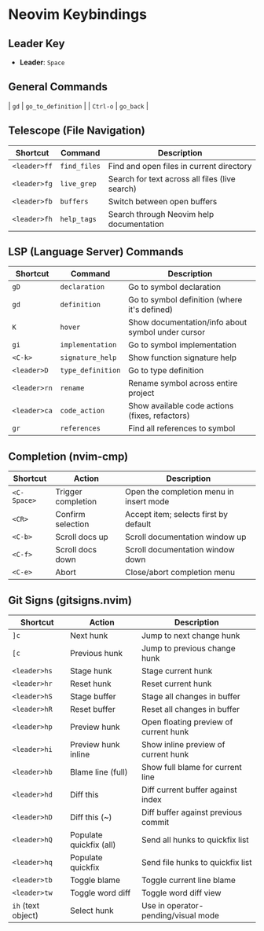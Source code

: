 # Neovim Keybindings

## Leader Key
- **Leader**: `Space`

## General Commands
| `gd` | `go_to_definition` |
| `Ctrl-o` | `go_back` |

## Telescope (File Navigation)
| Shortcut | Command | Description |
|----------|---------|-------------|
| `<leader>ff` | `find_files` | Find and open files in current directory |
| `<leader>fg` | `live_grep` | Search for text across all files (live search) |
| `<leader>fb` | `buffers` | Switch between open buffers |
| `<leader>fh` | `help_tags` | Search through Neovim help documentation |

## LSP (Language Server) Commands
| Shortcut | Command | Description |
|----------|---------|-------------|
| `gD` | `declaration` | Go to symbol declaration |
| `gd` | `definition` | Go to symbol definition (where it's defined) |
| `K` | `hover` | Show documentation/info about symbol under cursor |
| `gi` | `implementation` | Go to symbol implementation |
| `<C-k>` | `signature_help` | Show function signature help |
| `<leader>D` | `type_definition` | Go to type definition |
| `<leader>rn` | `rename` | Rename symbol across entire project |
| `<leader>ca` | `code_action` | Show available code actions (fixes, refactors) |
| `gr` | `references` | Find all references to symbol |

## Completion (nvim-cmp)
| Shortcut | Action | Description |
|----------|--------|-------------|
| `<C-Space>` | Trigger completion | Open the completion menu in insert mode |
| `<CR>` | Confirm selection | Accept item; selects first by default |
| `<C-b>` | Scroll docs up | Scroll documentation window up |
| `<C-f>` | Scroll docs down | Scroll documentation window down |
| `<C-e>` | Abort | Close/abort completion menu |

## Git Signs (gitsigns.nvim)
| Shortcut | Action | Description |
|----------|--------|-------------|
| `]c` | Next hunk | Jump to next change hunk |
| `[c` | Previous hunk | Jump to previous change hunk |
| `<leader>hs` | Stage hunk | Stage current hunk |
| `<leader>hr` | Reset hunk | Reset current hunk |
| `<leader>hS` | Stage buffer | Stage all changes in buffer |
| `<leader>hR` | Reset buffer | Reset all changes in buffer |
| `<leader>hp` | Preview hunk | Open floating preview of current hunk |
| `<leader>hi` | Preview hunk inline | Show inline preview of current hunk |
| `<leader>hb` | Blame line (full) | Show full blame for current line |
| `<leader>hd` | Diff this | Diff current buffer against index |
| `<leader>hD` | Diff this (~) | Diff buffer against previous commit |
| `<leader>hQ` | Populate quickfix (all) | Send all hunks to quickfix list |
| `<leader>hq` | Populate quickfix | Send file hunks to quickfix list |
| `<leader>tb` | Toggle blame | Toggle current line blame |
| `<leader>tw` | Toggle word diff | Toggle word diff view |
| `ih` (text object) | Select hunk | Use in operator-pending/visual mode |
